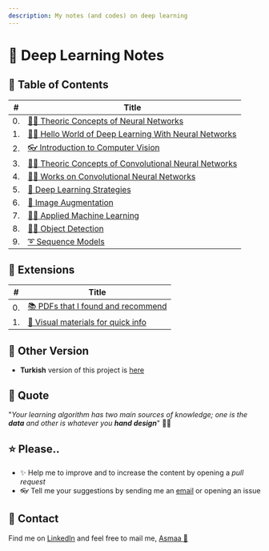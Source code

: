 ```yaml
---
description: My notes (and codes) on deep learning 
---
```


# 💫 Deep Learning Notes

## 📑 Table of Contents

| #  | Title                                                                   |
| -- |-------------------------------------------------------------------------|
| 0. | [👩‍🏫 Theoric Concepts of Neural Networks](./0-NNConcepts)                |
| 1. | [🙋‍♀️ Hello World of Deep Learning With Neural Networks](./1-HelloWorld)  |
| 2. | [👓 Introduction to Computer Vision](./2-Intro2ComputerVision)          |
| 3. | [👩‍🏫 Theoric Concepts of Convolutional Neural Networks](./3-CNNConcepts) |
| 4. | [👩‍🔧 Works on Convolutional Neural Networks](./4-CNNWorks)               |
| 5. | [🚙 Deep Learning Strategies](./5-DLStrategies)                     |
| 6. | [🤡 Image Augmentation](./6-ImageAugmentation)                          |
| 7. | [👷‍♀️ Applied Machine Learning](./7-AppliedML)                            |
| 8. | [🕵️‍♀️ Object Detection](./8-ObjectDetection)                              |
| 9. | [➰ Sequence Models](./9-SequenceModels)                                |

## 💉 Extensions
| #  | Title                                                                   |
| -- |-------------------------------------------------------------------------|
| 0. | [📚 PDFs that I found and recommend](./Z-UsefulPDFs/README.md)          |
| 1. | [👀 Visual materials for quick info](./Z-QuickVisualInfo)              |

## 🚀 Other Version
- **Turkish** version of this project is [here](https://dltr.asmaamir.com/)

## 🙌 Quote
"_Your learning algorithm has two main sources of knowledge; one is the **data** and other is whatever you **hand design**_" 🤔🚀

## ⭐ Please..
- ✨ Help me to improve and to increase the content by opening a _pull request_
- 👓 Tell me your suggestions by sending me an [email](mailto:asmaamirkhan.am@gmail.com) or opening an issue

## 🤝 Contact
Find me on [LinkedIn](https://www.linkedin.com/in/asmaamirkhan/) and feel free to mail me, [Asmaa 🦋](mailto:asmaamirkhan.am@gmail.com)
